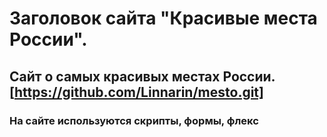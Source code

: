 # Заголовок сайта "Красивые места России".
## Сайт о самых красивых местах России. [https://github.com/Linnarin/mesto.git]
### На сайте используются скрипты, формы, флекс
